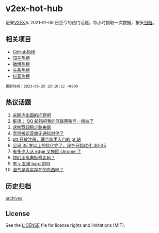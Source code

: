 # v2ex-hot-hub

 记录[V2EX](https://www.v2ex.com/)从 2021-01-06 日至今的热门话题。每小时抓取一次数据，按天[归档](archives)。
 
 ## 相关项目

- [GitHub热榜](https://github.com/snaildev/github-hot-hub)
- [知乎热榜](https://github.com/snaildev/zhihu-hot-hub)
- [微博热榜](https://github.com/snaildev/weibo-hot-hub)
- [头条热榜](https://github.com/snaildev/toutiao-hot-hub)
- [抖音热榜](https://github.com/snaildev/douyin-hot-hub)


 `更新时间：2023-05-20 20:10:12 +0800`

## 热议话题

1. [来聊点出国的问题吧](https://www.v2ex.com/t/941463)
1. [脏话： QQ 邮箱把我的互联网账号一锅端了](https://www.v2ex.com/t/941408)
1. [求推荐超稳定路由器](https://www.v2ex.com/t/941489)
1. [宽带被运营商无通知封停了](https://www.v2ex.com/t/941436)
1. [ptt 开放注册，适合新手入门的 pt 站](https://www.v2ex.com/t/941465)
1. [公司 35 岁以上的优化完了，现在开始优化 30-35](https://www.v2ex.com/t/941475)
1. [有多少人从 edge 又换回 chrome 了](https://www.v2ex.com/t/941504)
1. [你们用纵向标签页吗？](https://www.v2ex.com/t/941476)
1. [有 v 友用 bard 的吗](https://www.v2ex.com/t/941422)
1. [湿气是真实存在的东西吗？](https://www.v2ex.com/t/941543)

## 历史归档

[archives](archives)

## License

See the [LICENSE](LICENSE) file for license rights and limitations (MIT).
